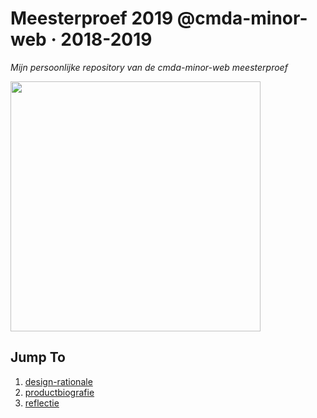 # Meesterproef 2019 @cmda-minor-web · 2018-2019
_Mijn persoonlijke repository van de cmda-minor-web meesterproef_

<img src="https://i.ibb.co/Lzv6CW9/image.png" height="400px">

## Jump To
1. [design-rationale](https://laadpaal.gitbook.io/de-meldpaal-design-rationale/)
2. [productbiografie](https://github.com/roobinh/meesterproef-1819/blob/master/product-biografie/README.md)
3. [reflectie](https://github.com/roobinh/meesterproef-1819/blob/master/reflectie/README.md)
